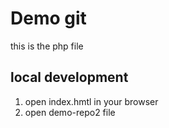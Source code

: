 # Demo git

this is the php file 

## local development

1. open index.hmtl in your browser
2. open demo-repo2 file